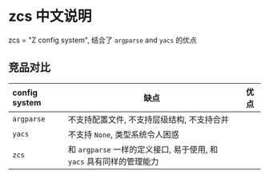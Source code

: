 # zcs 中文说明

zcs = "Z config system", 结合了 `argparse` and `yacs` 的优点

## 竞品对比

| config system | 缺点 | 优点 |
| :-- | -- | -- |
| `argparse` | 不支持配置文件, 不支持层级结构, 不支持合并 | 
| `yacs` | 不支持 `None`, 类型系统令人困惑 |
| `zcs` | 和 `argparse` 一样的定义接口, 易于使用, 和 `yacs` 具有同样的管理能力 |








